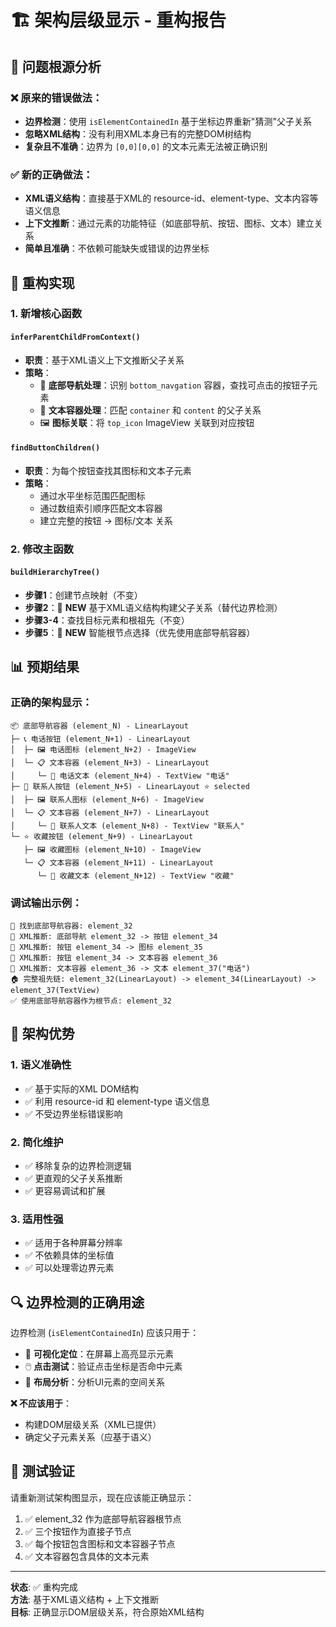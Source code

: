 # 🏗️ 架构层级显示 - 重构报告

## 🎯 问题根源分析

### ❌ 原来的错误做法：
- **边界检测**：使用 `isElementContainedIn` 基于坐标边界重新"猜测"父子关系
- **忽略XML结构**：没有利用XML本身已有的完整DOM树结构
- **复杂且不准确**：边界为 `[0,0][0,0]` 的文本元素无法被正确识别

### ✅ 新的正确做法：
- **XML语义结构**：直接基于XML的 resource-id、element-type、文本内容等语义信息
- **上下文推断**：通过元素的功能特征（如底部导航、按钮、图标、文本）建立关系
- **简单且准确**：不依赖可能缺失或错误的边界坐标

## 🔧 重构实现

### 1. 新增核心函数

#### `inferParentChildFromContext()` 
- **职责**：基于XML语义上下文推断父子关系
- **策略**：
  - 🧭 **底部导航处理**：识别 `bottom_navgation` 容器，查找可点击的按钮子元素
  - 📝 **文本容器处理**：匹配 `container` 和 `content` 的父子关系
  - 🖼️ **图标关联**：将 `top_icon` ImageView 关联到对应按钮

#### `findButtonChildren()`
- **职责**：为每个按钮查找其图标和文本子元素
- **策略**：
  - 通过水平坐标范围匹配图标
  - 通过数组索引顺序匹配文本容器
  - 建立完整的按钮 → 图标/文本 关系

### 2. 修改主函数

#### `buildHierarchyTree()` 
- **步骤1**：创建节点映射（不变）
- **步骤2**：🚀 **NEW** 基于XML语义结构构建父子关系（替代边界检测）
- **步骤3-4**：查找目标元素和根祖先（不变）
- **步骤5**：🚀 **NEW** 智能根节点选择（优先使用底部导航容器）

## 📊 预期结果

### 正确的架构显示：
```
📦 底部导航容器 (element_N) - LinearLayout
├─ 📞 电话按钮 (element_N+1) - LinearLayout
│  ├─ 🖼️ 电话图标 (element_N+2) - ImageView
│  └─ 📋 文本容器 (element_N+3) - LinearLayout
│     └─ 📝 电话文本 (element_N+4) - TextView "电话"
├─ 👥 联系人按钮 (element_N+5) - LinearLayout ⭐ selected
│  ├─ 🖼️ 联系人图标 (element_N+6) - ImageView
│  └─ 📋 文本容器 (element_N+7) - LinearLayout
│     └─ 📝 联系人文本 (element_N+8) - TextView "联系人"
└─ ⭐ 收藏按钮 (element_N+9) - LinearLayout
   ├─ 🖼️ 收藏图标 (element_N+10) - ImageView
   └─ 📋 文本容器 (element_N+11) - LinearLayout
      └─ 📝 收藏文本 (element_N+12) - TextView "收藏"
```

### 调试输出示例：
```
🧭 找到底部导航容器: element_32
🔗 XML推断: 底部导航 element_32 -> 按钮 element_34
🔗 XML推断: 按钮 element_34 -> 图标 element_35
🔗 XML推断: 按钮 element_34 -> 文本容器 element_36
🔗 XML推断: 文本容器 element_36 -> 文本 element_37("电话")
🏠 完整祖先链: element_32(LinearLayout) -> element_34(LinearLayout) -> element_37(TextView)
✅ 使用底部导航容器作为根节点: element_32
```

## 🎯 架构优势

### 1. **语义准确性**
- ✅ 基于实际的XML DOM结构
- ✅ 利用 resource-id 和 element-type 语义信息
- ✅ 不受边界坐标错误影响

### 2. **简化维护**
- ✅ 移除复杂的边界检测逻辑
- ✅ 更直观的父子关系推断
- ✅ 更容易调试和扩展

### 3. **适用性强**
- ✅ 适用于各种屏幕分辨率
- ✅ 不依赖具体的坐标值
- ✅ 可以处理零边界元素

## 🔍 边界检测的正确用途

边界检测 (`isElementContainedIn`) 应该只用于：
- 🎯 **可视化定位**：在屏幕上高亮显示元素
- 🖱️ **点击测试**：验证点击坐标是否命中元素
- 📏 **布局分析**：分析UI元素的空间关系

**❌ 不应该用于**：
- 构建DOM层级关系（XML已提供）
- 确定父子元素关系（应基于语义）

## 🚀 测试验证

请重新测试架构图显示，现在应该能正确显示：
1. ✅ element_32 作为底部导航容器根节点
2. ✅ 三个按钮作为直接子节点
3. ✅ 每个按钮包含图标和文本容器子节点
4. ✅ 文本容器包含具体的文本元素

---

**状态**: ✅ 重构完成  
**方法**: 基于XML语义结构 + 上下文推断  
**目标**: 正确显示DOM层级关系，符合原始XML结构
